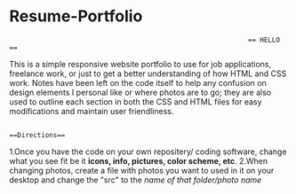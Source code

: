 # Resume-Portfolio
                                                                == HELLO ==

This is a simple responsive website portfolio to use for job applications, freelance work, or just to get a better understanding of how HTML and CSS work.
Notes have been left on the code itself to help any confusion on design elements I personal like or where photos are to go; they are also used to outline each section in both the CSS and HTML files for easy modifications and maintain user friendliness.

                                                               ==Directions==
1.Once you have the code on your own repositery/ coding software, change what you see fit be it **icons, info, pictures, color scheme, etc**.
2.When changing photos, create a file with photos you want to used in it on your desktop and change the "src" to the *name of that folder/photo name*
